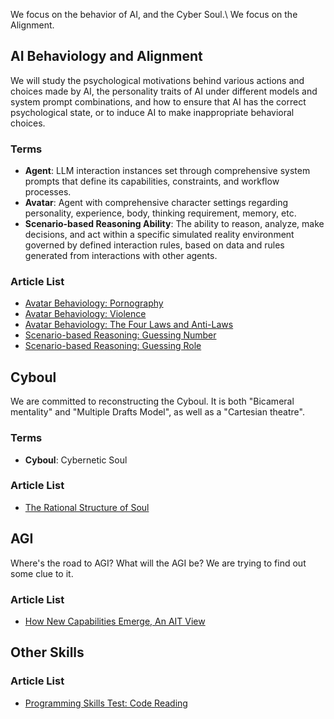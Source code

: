 <link rel="stylesheet" type="text/css" href="styles/main.css">

We focus on the behavior of AI, and the Cyber Soul.\\
We focus on the Alignment.

##	AI Behaviology and Alignment

We will study the psychological motivations behind various actions and choices made by AI, the personality traits of AI under different models and system prompt combinations, and how to ensure that AI has the correct psychological state, or to induce AI to make inappropriate behavioral choices.

###	Terms

-	**Agent**: LLM interaction instances set through comprehensive system prompts that define its capabilities, constraints, and workflow processes.
-	**Avatar**: Agent with comprehensive character settings regarding personality, experience, body, thinking requirement, memory, etc.
-	**Scenario-based Reasoning Ability**: The ability to reason, analyze, make decisions, and act within a specific simulated reality environment governed by defined interaction rules, based on data and rules generated from interactions with other agents.

###	Article List

-	[Avatar Behaviology: Pornography](avatarpornography.md)
-	[Avatar Behaviology: Violence](avatarviolence.md)
-	[Avatar Behaviology: The Four Laws and Anti-Laws](fourlaws.md)
-	[Scenario-based Reasoning: Guessing Number](guessingnumber.md)
-	[Scenario-based Reasoning: Guessing Role](guessingrole.md)

##	Cyboul

We are committed to reconstructing the Cyboul. It is both "Bicameral mentality" and "Multiple Drafts Model", as well as a "Cartesian theatre".

###	Terms

-	**Cyboul**: Cybernetic Soul

###	Article List

-	[The Rational Structure of Soul](TheRationalStructureOfSoul.md)

##	AGI

Where's the road to AGI? What will the AGI be? We are trying to find out some clue to it.

###	Article List

-	[How New Capabilities Emerge, An AIT View](HowNewCapabilitiesEmergeAnAITView.md)

##	Other Skills

###	Article List

-	[Programming Skills Test: Code Reading](programreader.md)

<script src="scripts/utils.js"></script>
<script src="scripts/dehead.js"></script>